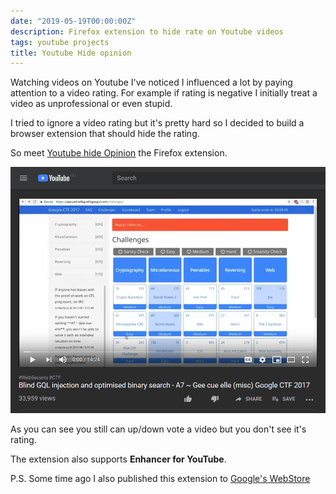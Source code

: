 ```yaml
---
date: "2019-05-19T00:00:00Z"
description: Firefox extension to hide rate on Youtube videos
tags: youtube projects
title: Youtube Hide opinion
---
```


Watching videos on Youtube I've noticed I influenced a lot by paying
attention to a video rating.
For example if rating is negative I initially treat a video as unprofessional or even stupid.

I tried to ignore a video rating but it's pretty hard so I decided to build a browser extension that should hide the rating.

So meet [Youtube hide Opinion](https://addons.mozilla.org/en-US/firefox/addon/youtube-hide-opinion/)
the Firefox extension.

<a target="_blank" href="/assets/img/hide-opinion1.png"><img alt="fun first" src="/assets/img/hide-opinion1.png" width="550px"/></a>

As you can see you still can up/down vote a video but you don't see it's rating.

The extension also supports **Enhancer for YouTube**.

P.S.
Some time ago I also published this extension to [Google's WebStore](https://chrome.google.com/webstore/detail/youtube-hide-opinion/kmagnigdjocidngajmobbifcngjoejkm)

